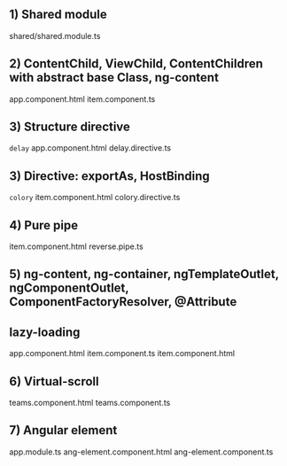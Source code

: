 ## 1) Shared module

shared/shared.module.ts

## 2) ContentChild, ViewChild, ContentChildren with abstract base Class, ng-content

app.component.html
item.component.ts

## 3) Structure directive
`delay`
app.component.html
delay.directive.ts

## 3) Directive: exportAs, HostBinding
`colory`
item.component.html
colory.directive.ts

## 4) Pure pipe
item.component.html
reverse.pipe.ts

## 5) ng-content, ng-container, ngTemplateOutlet, ngComponentOutlet, ComponentFactoryResolver, @Attribute
## lazy-loading

app.component.html
item.component.ts
item.component.html

## 6) Virtual-scroll
teams.component.html
teams.component.ts

## 7) Angular element

app.module.ts
ang-element.component.html
ang-element.component.ts
